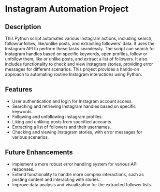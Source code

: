 # Instagram Automation Project

## Description
This Python script automates various Instagram actions, including search, follow/unfollow, like/unlike posts, and extracting followers' data. It uses the Instagram API to perform these tasks seamlessly. The script can search for Instagram handles based on specific keywords, open profiles, follow or unfollow them, like or unlike posts, and extract a list of followers. It also includes functionality to check and view Instagram stories, providing error messages for different scenarios. This project provides a hands-on approach to automating routine Instagram interactions using Python.
## Features
- User authentication and login for Instagram account access.
- Searching and retrieving Instagram handles based on specific keywords.
- Following and unfollowing Instagram profiles.
- Liking and unliking posts from specified accounts.
- Extracting a list of followers and their usernames.
- Checking and viewing Instagram stories, with error messages for various scenarios.
## Future Enhancements

- Implement a more robust error handling system for various API responses.
- Extend functionality to handle more complex interactions, such as posting content and interacting with stories.
- Improve data analysis and visualization for the extracted follower lists.
